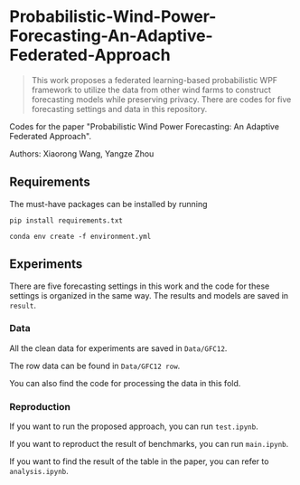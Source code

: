 # Probabilistic-Wind-Power-Forecasting-An-Adaptive-Federated-Approach
>This work proposes a federated learning-based probabilistic WPF framework to utilize the data from other wind farms to construct forecasting models while preserving privacy. There are codes for five forecasting settings and data in this repository.

Codes for the paper "Probabilistic Wind Power Forecasting: An Adaptive Federated Approach".

Authors: Xiaorong Wang, Yangze Zhou


## Requirements
The must-have packages can be installed by running
```
pip install requirements.txt
```
```
conda env create -f environment.yml
```

## Experiments
There are five forecasting settings in this work and the code for these settings is organized in the same way. The results and models are saved in ```result```.

### Data
All the clean data for experiments are saved in ```Data/GFC12```. 

The row data can be found in ```Data/GFC12 row```.

You can also find the code for processing the data in this fold.

### Reproduction
If you want to run the proposed approach, you can run ```test.ipynb```.

If you want to reproduct the result of benchmarks, you can run ```main.ipynb```.

If you want to find the result of the table in the paper, you can refer to ```analysis.ipynb```.


